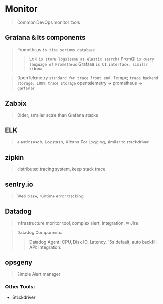 # Monitor
> Common DevOps monitor tools

## Grafana & its components
> Prometheus `is time serious database`
>> Loki `is store logs(same as elastic search)`
> PromQl `is query language of Prometheus`
> Grafana `is UI interface, similar kibana`

> OpenTelemetry `standard for trace front end.`
> Tempo; `trace backend storage; 100% trace storage`
opentelemetry -> prometheus -> garfanar

## Zabbix
> Older, smaller scale than Grafana stacks

## ELK
> elasticseach, Logstash, Kibana
> For Logging, similar to stackdriver

## zipkin 
> distributed tracing system, keep stack trace

## sentry.io
> Web base, runtime error tracking

## Datadog
> Infrastructure monitor tool, complex alert, integration, w Jira

> Datadog Components:
>> Datadog Agent: CPU, Disk IO, Latency, 15s default, auto backfill
>> API: 
>> Integration: 


## opsgeny
> Simple Alert manager

### Other Tools:
- Stackdriver